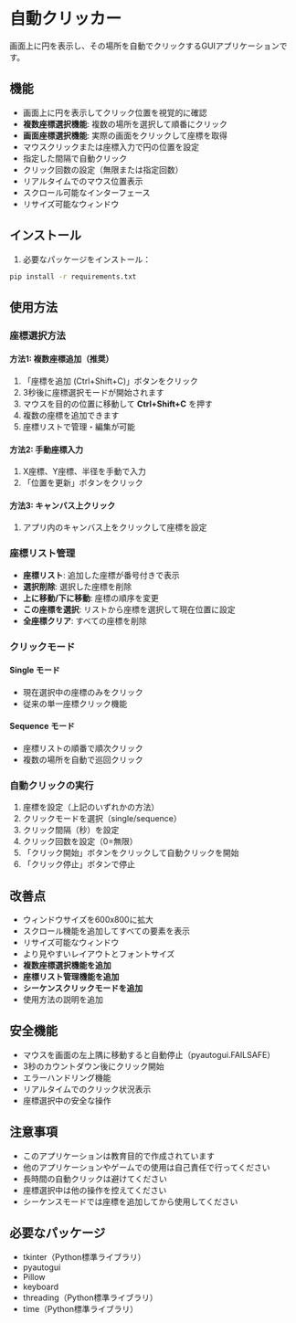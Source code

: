 # 自動クリッカー

画面上に円を表示し、その場所を自動でクリックするGUIアプリケーションです。

## 機能

- 画面上に円を表示してクリック位置を視覚的に確認
- **複数座標選択機能**: 複数の場所を選択して順番にクリック
- **画面座標選択機能**: 実際の画面をクリックして座標を取得
- マウスクリックまたは座標入力で円の位置を設定
- 指定した間隔で自動クリック
- クリック回数の設定（無限または指定回数）
- リアルタイムでのマウス位置表示
- スクロール可能なインターフェース
- リサイズ可能なウィンドウ

## インストール

1. 必要なパッケージをインストール：
```bash
pip install -r requirements.txt
```

## 使用方法

### 座標選択方法

#### 方法1: 複数座標追加（推奨）
1. 「座標を追加 (Ctrl+Shift+C)」ボタンをクリック
2. 3秒後に座標選択モードが開始されます
3. マウスを目的の位置に移動して **Ctrl+Shift+C** を押す
4. 複数の座標を追加できます
5. 座標リストで管理・編集が可能

#### 方法2: 手動座標入力
1. X座標、Y座標、半径を手動で入力
2. 「位置を更新」ボタンをクリック

#### 方法3: キャンバス上クリック
1. アプリ内のキャンバス上をクリックして座標を設定

### 座標リスト管理

- **座標リスト**: 追加した座標が番号付きで表示
- **選択削除**: 選択した座標を削除
- **上に移動/下に移動**: 座標の順序を変更
- **この座標を選択**: リストから座標を選択して現在位置に設定
- **全座標クリア**: すべての座標を削除

### クリックモード

#### Single モード
- 現在選択中の座標のみをクリック
- 従来の単一座標クリック機能

#### Sequence モード
- 座標リストの順番で順次クリック
- 複数の場所を自動で巡回クリック

### 自動クリックの実行

1. 座標を設定（上記のいずれかの方法）
2. クリックモードを選択（single/sequence）
3. クリック間隔（秒）を設定
4. クリック回数を設定（0=無限）
5. 「クリック開始」ボタンをクリックして自動クリックを開始
6. 「クリック停止」ボタンで停止

## 改善点

- ウィンドウサイズを600x800に拡大
- スクロール機能を追加してすべての要素を表示
- リサイズ可能なウィンドウ
- より見やすいレイアウトとフォントサイズ
- **複数座標選択機能を追加**
- **座標リスト管理機能を追加**
- **シーケンスクリックモードを追加**
- 使用方法の説明を追加

## 安全機能

- マウスを画面の左上隅に移動すると自動停止（pyautogui.FAILSAFE）
- 3秒のカウントダウン後にクリック開始
- エラーハンドリング機能
- リアルタイムでのクリック状況表示
- 座標選択中の安全な操作

## 注意事項

- このアプリケーションは教育目的で作成されています
- 他のアプリケーションやゲームでの使用は自己責任で行ってください
- 長時間の自動クリックは避けてください
- 座標選択中は他の操作を控えてください
- シーケンスモードでは座標を追加してから使用してください

## 必要なパッケージ

- tkinter（Python標準ライブラリ）
- pyautogui
- Pillow
- keyboard
- threading（Python標準ライブラリ）
- time（Python標準ライブラリ）